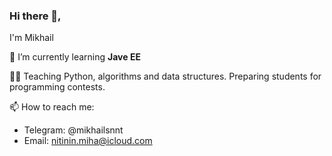 ### Hi there 👋,
I'm Mikhail

<!--


Here are some ideas to get you started:

- 🔭 I’m currently working on ...
- 👯 I’m looking to collaborate on ...
- 🤔 I’m looking for help with ...
- 💬 Ask me about ...

- 😄 Pronouns: ...
- ⚡ Fun fact: ...
-->
🌱 I’m currently learning __Jave EE__

🧑‍🏫 Teaching Python, algorithms and data structures. Preparing students for programming contests.

📫 How to reach me: 
* Telegram: @mikhailsnnt
* Email: nitinin.miha@icloud.com

